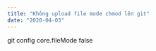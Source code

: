 ```yaml
---
title: "Không upload file mode chmod lên git"
date: "2020-04-03"
---
```


git config core.fileMode false